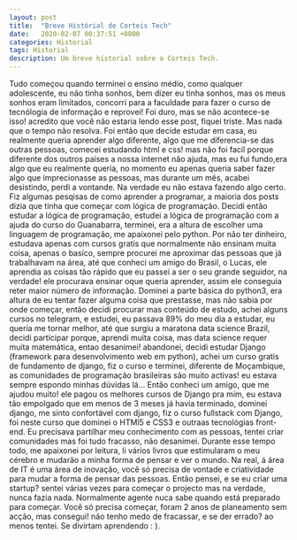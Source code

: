 ```yaml
---
layout: post
title:  "Breve Histórial de Corteis Tech"
date:   2020-02-07 00:37:51 +0800
categories: Historial
tags: Historial
description: Um breve historial sobre a Corteis Tech.
---
```

Tudo começou quando terminei o ensino médio, como qualquer adolescente, eu não tinha sonhos, bem dizer eu tinha sonhos,
mas os meus sonhos eram limitados, concorri para a faculdade para fazer o curso de tecnólogia de informação e reprovei!
Foi duro, mas se não acontece-se isso! acredito que você não estaria lendo esse post, fiquei triste. Mas nada que o tempo não resolva.
Foi então que decide estudar em casa, eu realmente queria aprender algo diferente, algo que me diferencia-se das outras pessoas, comecei estudando html e css! mas não foi facíl porque diferente dos outros  países a nossa internet não ajuda, mas eu fui fundo,era algo que eu realmente queria, no momento eu apenas queria saber fazer algo que imprecionasse as pessoas, mas durante um mês, acabei desistindo, perdi a vontande. Na verdade eu não estava fazendo algo certo.
Fiz algumas pesqisas de como aprender a programar, a maioria dos posts dizia que tinha que começar com lógica de programação.
Decidi então estudar a lógica de programação, estudei a lógica de programação com a ajuda do curso do Guanabarra, terminei, era a altura de escolher uma linguagem de programação, me apaixonei pelo python.
Por não ter dinheiro, estudava apenas com cursos gratís que normalmente não ensinam muita coisa, apenas o basíco, sempre procurei me aproximar das pessoas que já trabalhavam na área, até que conheci um amigo do Brasil, o Lucas, ele aprendia as coisas tão rápido que eu passei a ser o seu grande seguidor, na verdade! ele procurava ensinar oque queria aprender, assim ele conseguia reter maior número de informação. Dominei a parte básica do python3, era altura de eu tentar fazer alguma coisa que prestasse, mas não sabia por onde começar, então decidi procurar mas conteúdo de estudo, achei alguns cursos no telegram, e estudei, eu passava 89% do meu dia a estudar, eu queria me tornar melhor, até que surgiu a maratona data science Brazil, decidi participar porque, aprendi muita coisa, mas data science requer muita matemática, entao desanimei! abandonei, decidi estudar Django (framework para desenvolvimento web em python), achei um curso gratís de fundamento de django, fiz o curso e terminei, diferente de Moçambique, as comunidades de programação brasileiras são muito activas! eu estava sempre espondo minhas dúvidas lá... 
Então conheci um amigo, que me ajudou muito! ele pagou os melhores cursos de Django pra mim, eu estava tão empolgado que em menos de 3 meses já havia terminado, dominei django, me sinto confortável com django, fiz o curso fullstack com Django, foi neste curso que dominei o HTMl5 e CSS3 e outraas tecnológias front-end.
Eu precisava partilhar meu conhecimento com as pessoas, tentei criar comunidades mas foi tudo fracasso, não desanimei. Durante esse tempo todo, me apaixonei por leitura, li vários livros que estimularam o meu cérebro e mudarão a minha forma de pensar e ver o mundo. 
Na real, á área de IT é uma área de inovação, você só precisa de vontade e criatividade para mudar a forma de pensar das pessoas.
Então pensei, e se eu criar uma startup? sentei várias vezes para começar o projecto mas na verdade, nunca fazia nada.
Normalmente agente nuca sabe quando está preparado para começar. 
Você só precisa começar, foram 2 anos de planeamento sem acção, mas consegui! não tenho medo de fracassar, e se der errado? ao menos tentei. Se divirtam aprendendo : ).
